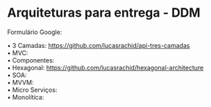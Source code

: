 # Arquiteturas para entrega - DDM<br>

Formulário Google: <br>

• 3 Camadas: https://github.com/lucasrachid/api-tres-camadas<br>
• MVC: <br>
• Componentes:<br>
• Hexagonal: https://github.com/lucasrachid/hexagonal-architecture<br>
• SOA: <br>
• MVVM: <br>
• Micro Serviços: <br>
• Monolítica: <br>
